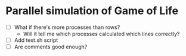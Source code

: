# Parallel simulation of Game of Life

- [ ] What if there's more processes than rows?
  - Will it tell me which processes calculated which lines correctly?
- [ ] Add test.sh script
- [ ] Are comments good enough?
